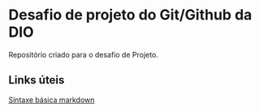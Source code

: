 # Desafio de projeto do Git/Github da DIO
Repositório criado para o desafio de Projeto.


## Links úteis

[Síntaxe básica markdown](https://www.markdownguide.org/)


